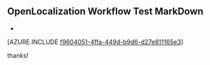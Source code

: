 ## OpenLocalization Workflow Test MarkDown
* 

[AZURE.INCLUDE [f9604051-4ffa-449d-b9d6-d27e811165e3](calleeMd1.md)]

 
thanks!